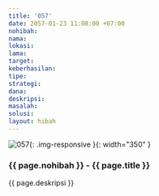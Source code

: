 ```yaml
---
title: '057'
date: 2057-01-23 11:08:00 +07:00
nohibah: 
nama: 
lokasi: 
lama: 
target: 
keberhasilan: 
tipe: 
strategi: 
dana: 
deskripsi: 
masalah: 
solusi: 
layout: hibah
---
```


![057](/static/img/hibahcms/057.png){: .img-responsive }{: width="350" }

### {{ page.nohibah }} - {{ page.title }}

{{ page.deskripsi }}
